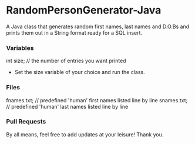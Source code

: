 # RandomPersonGenerator-Java
A Java class that generates random first names, last names and D.O.Bs and prints them out in a String format ready for a SQL insert.

### Variables
int size; // the number of entries you want printed
- Set the size variable of your choice and run the class.

### Files
fnames.txt; // predefined 'human' first names listed line by line
snames.txt; // predefined 'human' last names listed line by line


### Pull Requests
By all means, feel free to add updates at your leisure! Thank you.